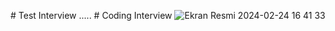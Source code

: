 # Test Interview
.....
# Coding Interview
![Ekran Resmi 2024-02-24 16 41 33](https://github.com/CallOfProject/Call-Of-Project-Interview/assets/147416047/9adf257a-9ce0-4808-a676-8efc7f118738)
